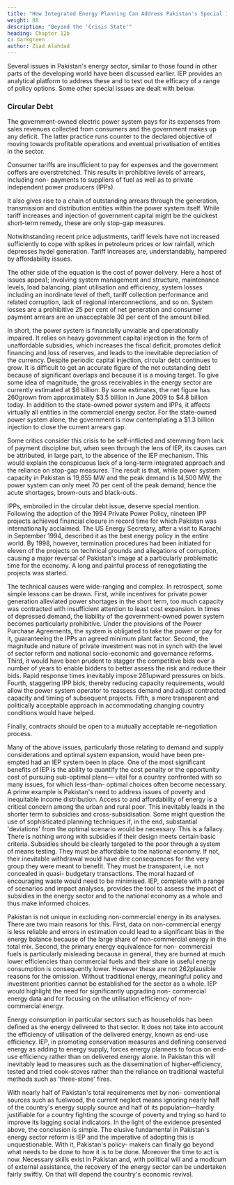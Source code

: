 ```yaml
---
title: "How Integrated Energy Planning Can Address Pakistan's Special Issues"
weight: 88
description: "Beyond the 'Crisis State'"
heading: Chapter 12b
c: darkgreen
author: Ziad Alahdad
---
```



Several issues in Pakistan's energy sector, similar to those found in other parts of the developing world have been discussed earlier. IEP
provides an analytical platform to address these and to test out the efficacy of a range of policy options. Some other special issues are dealt with below.

### Circular Debt

The government-owned electric power system pays for its expenses from sales revenues collected from consumers and the government makes up any deficit. The latter practice runs counter to
the declared objective of moving towards profitable operations and
eventual privatisation of entities in the sector.

Consumer tariffs are insufficient to pay for expenses and the government coffers are
overstretched. This results in prohibitive levels of arrears, including non-
payments to suppliers of fuel as well as to private independent power
producers (IPPs).

It also gives rise to a chain of outstanding arrears through the generation, transmission and distribution entities within the power system itself. While tariff increases and injection of government capital might be the quickest short-term remedy, these are only stop-gap
measures. 

Notwithstanding recent price adjustments, tariff levels have not increased sufficiently to cope with spikes in petroleum prices or low rainfall, which depresses hydel generation. Tariff increases are,
understandably, hampered by affordability issues.

The other side of the equation is the cost of power delivery. Here a
host of issues appea1; involving system management and structure,
maintenance levels, load balancing, plant utilisation and efficiency,
system losses including an inordinate level of theft, tariff collection
performance and related corruption, lack of regional interconnections, and
so on. System losses are a prohibitive 25 per cent of net generation and
consumer payment arrears are an unacceptable 30 per cent of the amount
billed.

In short, the power system is financially unviable and operationally
impaired. It relies on heavy government capital injection in the form of
unaffordable subsidies, which increases the fiscal deficit, promotes deficit
financing and loss of reserves, and leads to the inevitable depreciation of
the currency. Despite periodic capital injection, circular debt continues to
grow. It is difficult to get an accurate figure of the net outstanding debt
because of significant overlaps and because it is a moving target. To give
some idea of magnitude, the gross receivables in the energy sector are
currently estimated at $6 billion. By some estimates, the net figure has
260grown from approximately $3.5 billion in June 2009 to $4.8 billion today.
In addition to the state-owned power system and IPPs, it affects virtually
all entities in the commercial energy sector. For the state-owned power
system alone, the government is now contemplating a $1.3 billion
injection to close the current arrears gap.

Some critics consider this crisis to be self-inflicted and stemming from
lack of payment discipline but, when seen through the lens of IEP, its causes
can be attributed, in large part, to the absence of the IEP mechanism. This
would explain the conspicuous lack of a long-term integrated approach and
the reliance on stop-gap measures. The result is that, while power system
capacity in Pakistan is 19,855 MW and the peak demand is 14,500 MW, the
power system can only meet 70 per cent of the peak demand; hence the acute
shortages, brown-outs and black-outs.

IPPs, embroiled in the circular debt issue, deserve special mention.
Following the adoption of the 1994 Private Power Policy, nineteen IPP
projects achieved financial closure in record time for which Pakistan was
internationally acclaimed. The US Energy Secretary, after a visit to Karachi
in September 1994, described it as the best energy policy in the entire
world. By 1998, however, termination procedures had been initiated for
eleven of the projects on technical grounds and allegations of corruption,
causing a major reversal of Pakistan's image at a particularly problematic
time for the economy. A long and painful process of renegotiating the
projects was started.

The technical causes were wide-ranging and complex. In retrospect,
some simple lessons can be drawn. First, while incentives for private
power generation alleviated power shortages in the short term, too much
capacity was contracted with insufficient attention to least cost expansion.
In times of depressed demand, the liability of the government-owned
power system becomes particularly prohibitive. Under the provisions of
the Power Purchase Agreements, the system is obligated to take the power
or pay for it, guaranteeing the IPPs an agreed minimum plant factor.
Second, the magnitude and nature of private investment was not in synch
with the level of sector reform and national socio-economic and
governance reforms. Third, it would have been prudent to stagger the
competitive bids over a number of years to enable bidders to better assess
the risk and reduce their bids. Rapid response times inevitably impose
261upward pressures on bids. Fourth, staggering IPP bids, thereby reducing
capacity requirements, would allow the power system operator to reassess
demand and adjust contracted capacity and timing of subsequent projects.
Fifth, a more transparent and politically acceptable approach in
accommodating changing country conditions would have helped. 

Finally,
contracts should be open to a mutually acceptable re-negotiation process.

Many of the above issues, particularly those relating
to demand and supply considerations and optimal system expansion,
would have been pre-empted had an IEP system been in place.
One of the most significant benefits of IEP is the ability to quantify
the cost penalty or the opportunity cost of pursuing sub-optimal plans—
vital for a country confronted with so many issues, for which less-than-
optimal choices often become necessary. A prime example is Pakistan's
need to address issues of poverty and inequitable income distribution.
Access to and affordability of energy is a critical concern among the urban
and rural poor. This inevitably leads in the shorter term to subsidies and
cross-subsidisation. Some might question the use of sophisticated
planning techniques if, in the end, substantial 'deviations' from the optimal
scenario would be necessary. This is a fallacy. There is nothing wrong
with subsidies if their design meets certain basic criteria. Subsidies should
be clearly targeted to the poor through a system of means testing. They
must be affordable to the national economy. If not, their inevitable
withdrawal would have dire consequences for the very group they were
meant to benefit. They must be transparent, i.e. not concealed in quasi-
budgetary transactions. The moral hazard of encouraging waste would need
to be minimised. IEP, complete with a range of scenarios and impact
analyses, provides the tool to assess the impact of subsidies in the energy
sector and to the national economy as a whole and thus make informed
choices.

Pakistan is not unique in excluding non-commercial energy in its
analyses. There are two main reasons for this. First, data on non-commercial
energy is less reliable and errors in estimation could lead to a significant
bias in the energy balance because of the large share of non-commercial
energy in the total mix. Second, the primary energy equivalence for non-
commercial fuels is particularly misleading because in general, they are
burned at much lower efficiencies than commercial fuels and their share in
useful energy consumption is consequently lower. However these are not
262plausible reasons for the omission. Without traditional energy, meaningful
policy and investment priorities cannot be established for the sector as a
whole. IEP would highlight the need for significantly upgrading non-
commercial energy data and for focusing on the utilisation efficiency of non-
commercial energy.

Energy consumption in particular sectors such as households has been
defined as the energy delivered to that sector. It does not take into account the
efficiency of utilisation of the delivered energy, known as end-use efficiency.
IEP, in promoting conservation measures and defining conserved energy as
adding to energy supply, forces energy planners to focus on end-use
efficiency rather than on delivered energy alone. In Pakistan this will
inevitably lead to measures such as the dissemination of higher-efficiency,
tested and tried cook-stoves rather than the reliance on traditional wasteful
methods such as 'three-stone' fires.

With nearly half of Pakistan's total requirements met by non-
conventional sources such as fuelwood, the current neglect means ignoring
nearly half of the country's energy supply source and half of its
population—hardly justifiable for a country fighting the scourge of
poverty and trying so hard to improve its lagging social indicators.
In the light of the evidence presented above, the conclusion is simple.
The elusive fundamental in Pakistan's energy sector reform is IEP and the
imperative of adopting this is unquestionable. With it, Pakistan's policy-
makers can finally go beyond what needs to be done to how it is to be done.
Moreover the time to act is now. Necessary skills exist in Pakistan and,
with political will and a modicum of external assistance, the recovery of
the energy sector can be undertaken fairly swiftly. On that will depend the
country's economic revival.
